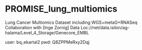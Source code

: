 # PROMISE_lung_multiomics
Lung Cancer Multiomics Dataset including WGS+metaG+RNASeq
Collaboration with [Inge Zornig]
Data Loc://net/data.isilon/ag-halama/Level_4_Storage/Genecore_EMBL

user: bq_ekartal2
pwd: Q8ZPPMeRxy2Dqj